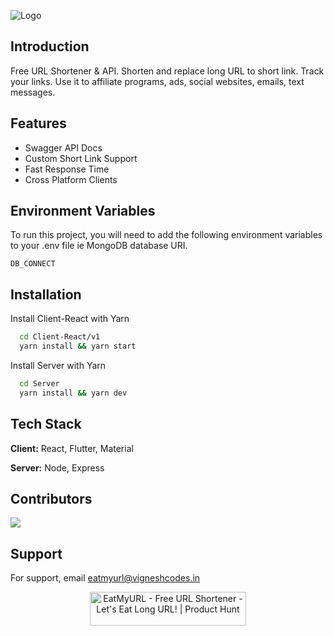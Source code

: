 
![Logo](https://res.cloudinary.com/vigneshshettyin/image/upload/v1631588908/oia0inntihtas3ymsvgi.png)


## Introduction

Free URL Shortener & API. Shorten and replace long URL to short link. Track your links. Use it to affiliate programs, ads, social websites, emails, text messages.



## Features

- Swagger API Docs
- Custom Short Link Support
- Fast Response Time
- Cross Platform Clients


## Environment Variables

To run this project, you will need to add the following environment variables to your .env file ie MongoDB database URI.

`DB_CONNECT`


## Installation

Install Client-React with Yarn

```bash
  cd Client-React/v1 
  yarn install && yarn start
```

Install Server with Yarn

```bash
  cd Server
  yarn install && yarn dev
```
    
## Tech Stack

**Client:** React, Flutter, Material

**Server:** Node, Express


## Contributors

<a href="https://github.com/vigneshshettyin/EatMyURL/graphs/contributors">
  <img src="https://contrib.rocks/image?repo=vigneshshettyin/EatMyURL" />
</a>


## Support

For support, email eatmyurl@vigneshcodes.in

<p align="center">
 <a href="https://www.producthunt.com/posts/eatmyurl-free-url-shortener?utm_source=badge-review&utm_medium=badge&utm_souce=badge-eatmyurl-free-url-shortener#discussion-body" target="_blank"><img src="https://api.producthunt.com/widgets/embed-image/v1/review.svg?post_id=332657&theme=dark" alt="EatMyURL - Free URL Shortener - Let's Eat Long URL! | Product Hunt" style="width: 250px; height: 54px;" width="250" height="54" /></a>
</p>

